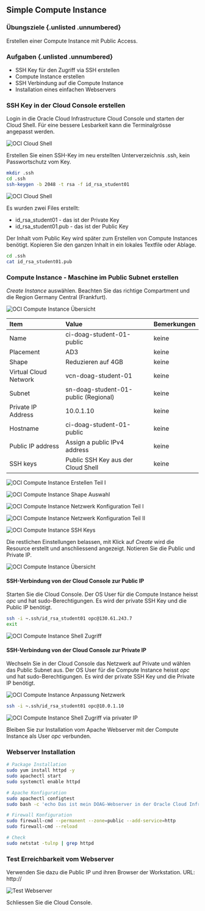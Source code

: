 <!-- markdownlint-disable MD033 -->
<!-- markdownlint-disable MD013 -->
<!-- markdownlint-disable MD041 -->
## Simple Compute Instance

### Übungsziele {.unlisted .unnumbered}

Erstellen einer Compute Instance mit Public Access.

### Aufgaben {.unlisted .unnumbered}

- SSH Key für den Zugriff via SSH erstellen
- Compute Instance erstellen
- SSH Verbindung auf die Compute Instance
- Installation eines einfachen Webservers

### SSH Key in der Cloud Console erstellen

Login in die Oracle Cloud Infrastructure Cloud Console und starten der Cloud Shell. Für eine bessere Lesbarkeit
kann die Terminalgrösse angepasst werden.

![OCI Cloud Shell](../../images/1x01-04-cloud-shell-ssh-01.png)

Erstellen Sie einen SSH-Key im neu erstellten Unterverzeichnis .ssh, kein Passwortschutz vom Key.

```bash
mkdir .ssh
cd .ssh
ssh-keygen -b 2048 -t rsa -f id_rsa_student01
```

![OCI Cloud Shell](../../images/1x01-04-cloud-shell-ssh-01.png)

Es wurden zwei Files erstellt:

- id_rsa_student01 - das ist der Private Key
- id_rsa_student01.pub - das ist der Public Key

Der Inhalt vom Public Key wird später zum Erstellen von Compute Instances benötigt. Kopieren Sie den ganzen Inhalt
in ein lokales Textfile oder Ablage.

```bash
cd .ssh
cat id_rsa_student01.pub
```

### Compute Instance - Maschine im Public Subnet erstellen

_Create Instance_ auswählen. Beachten Sie das richtige Compartment und die Region Germany Central (Frankfurt).

![OCI Compute Instance Übersicht](../../images/1x01-04-compute-public-01.png)

| Item                         | Value                                | Bemerkungen  |
|:-----------------------------|:-------------------------------------|:-------------|
| Name                         | ci-doag-student-01-public            | keine        |
| Placement                    | AD3                                  | keine        |
| Shape                        | Reduzieren auf 4GB                   | keine        |
| Virtual Cloud Network        | vcn-doag-student-01                  | keine        |
| Subnet                       | sn-doag-student-01-public (Regional) | keine        |
| Private IP Address           | 10.0.1.10                            | keine        |
| Hostname                     | ci-doag-student-01-public            | keine        |
| Public IP address            | Assign a public IPv4 address         | keine        |
| SSH keys                     | Public SSH Key aus der Cloud Shell   | keine        |

![OCI Compute Instance Erstellen Teil I](../../images/1x01-04-compute-public-02.png)

![OCI Compute Instance Shape Auswahl](../../images/1x01-04-compute-public-03.png)

![OCI Compute Instance Netzwerk Konfiguration Teil I](../../images/1x01-04-compute-public-04.png)

![OCI Compute Instance Netzwerk Konfiguration Teil II](../../images/1x01-04-compute-public-05.png)

![OCI Compute Instance SSH Keys](../../images/1x01-04-compute-public-06.png)

Die restlichen Einstellungen belassen, mit Klick auf _Create_ wird die Resource erstellt und anschliessend angezeigt. Notieren Sie
die Public und Private IP.

![OCI Compute Instance Übersicht](../../images/1x01-04-compute-public-07.png)

#### SSH-Verbindung von der Cloud Console zur Public IP

 Starten Sie die Cloud Console. Der OS User für die Compute Instance heisst _opc_ und hat sudo-Berechtigungen. Es
 wird der private SSH Key und die Public IP benötigt.

 ```bash
ssh -i ~.ssh/id_rsa_student01 opc@130.61.243.7
exit
```

![OCI Compute Instance Shell Zugriff](../../images/1x01-04-compute-public-08.png)

#### SSH-Verbindung von der Cloud Console zur Private IP

Wechseln Sie in der Cloud Console das Netzwerk auf Private und wählen das Public Subnet aus. Der OS User für die Compute Instance heisst _opc_ und hat sudo-Berechtigungen. Es wird der private SSH Key und die Private IP benötigt.

![OCI Compute Instance Anpassung Netzwerk](../../images/1x01-04-compute-public-09.png)

```bash
ssh -i ~.ssh/id_rsa_student01 opc@10.0.1.10
```

![OCI Compute Instance Shell Zugriff via privater IP](../../images/1x01-04-compute-public-10.png)

Bleiben Sie zur Installation vom Apache Webserver mit der Compute Instance als User _opc_ verbunden.

### Webserver Installation

 ```bash
# Package Installation
sudo yum install httpd -y
sudo apachectl start
sudo systemctl enable httpd
 ```

```bash
# Apache Konfiguration
sudo apachectl configtest
sudo bash -c 'echo Das ist mein DOAG-Webserver in der Oracle Cloud Infrastructure >> /var/www/html/index.html'

```

```bash
# Firewall Konfiguration
sudo firewall-cmd --permanent --zone=public --add-service=http
sudo firewall-cmd --reload
```

```bash
# Check
sudo netstat -tulnp | grep httpd
```

### Test Erreichbarkeit vom Webserver

Verwenden Sie dazu die Public IP und ihren Browser der Workstation. URL: http://<ihre Public IP>

![Test Webserver](../../images/1x01-04-compute-public-11.png)

Schliessen Sie die Cloud Console.
